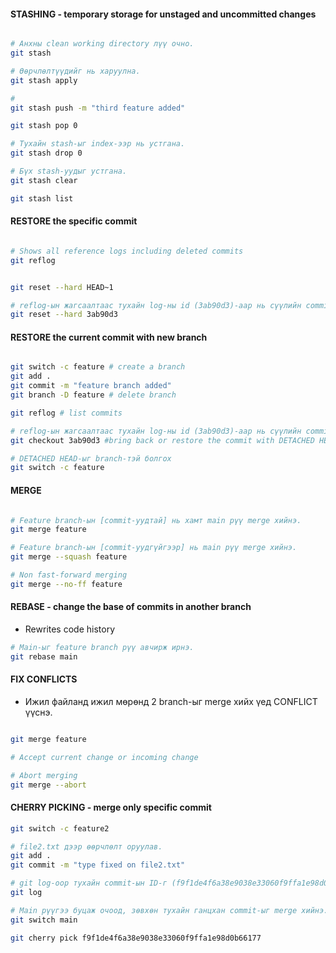 #### STASHING - temporary storage for unstaged and uncommitted changes

```bash

# Анхны clean working directory лүү очно.
git stash

# Өөрчлөлтүүдийг нь харуулна.
git stash apply

#
git stash push -m "third feature added"

git stash pop 0

# Тухайн stash-ыг index-ээр нь устгана.
git stash drop 0

# Бүх stash-уудыг устгана.
git stash clear

git stash list
```

#### RESTORE the specific commit

```bash

# Shows all reference logs including deleted commits
git reflog


git reset --hard HEAD~1

# reflog-ын жагсаалтаас тухайн log-ны id (3ab90d3)-aaр нь cүүлийн commit-ыг авчирж болно.
git reset --hard 3ab90d3

```

#### RESTORE the current commit with new branch

```bash

git switch -c feature # create a branch
git add .
git commit -m "feature branch added"
git branch -D feature # delete branch

git reflog # list commits

# reflog-ын жагсаалтаас тухайн log-ны id (3ab90d3)-aaр нь cүүлийн commit-ыг авчирж болно.
git checkout 3ab90d3 #bring back or restore the commit with DETACHED HEAD

# DETACHED HEAD-ыг branch-тэй болгох
git switch -c feature
```

#### MERGE

```bash

# Feature branch-ын [commit-уудтай] нь хамт main рүү merge хийнэ.
git merge feature

# Feature branch-ын [commit-уудгүйгээр] нь main рүү merge хийнэ.
git merge --squash feature

# Non fast-forward merging
git merge --no-ff feature

```

#### REBASE - change the base of commits in another branch

- Rewrites code history

```bash
# Main-ыг feature branch рүү авчирж ирнэ.
git rebase main
```

#### FIX CONFLICTS

- Ижил файланд ижил мөрөнд 2 branch-ыг merge хийх үед CONFLICT үүснэ.

```bash

git merge feature

# Accept current change or incoming change

# Abort merging
git merge --abort

```

#### CHERRY PICKING - merge only specific commit

```bash
git switch -c feature2

# file2.txt дээр өөрчлөлт оруулав.
git add .
git commit -m "type fixed on file2.txt"

# git log-оор тухайн commit-ын ID-г (f9f1de4f6a38e9038e33060f9ffa1e98d0b66177) олж авна.
git log

# Main рүүгээ буцаж очоод, зөвхөн тухайн ганцхан commit-ыг merge хийнэ.
git switch main

git cherry pick f9f1de4f6a38e9038e33060f9ffa1e98d0b66177
```
